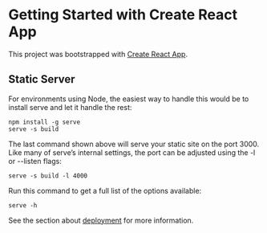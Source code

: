 # Getting Started with Create React App

This project was bootstrapped with [Create React App](https://github.com/facebook/create-react-app).

## Static Server

For environments using Node, the easiest way to handle this would be to install serve and let it handle the rest:

```
npm install -g serve
serve -s build
```

The last command shown above will serve your static site on the port 3000. Like many of serve’s internal settings, the port can be adjusted using the -l or --listen flags:

```
serve -s build -l 4000
```

Run this command to get a full list of the options available:

```
serve -h
```

See the section about [deployment](https://create-react-app.dev/docs/deployment/) for more information.
